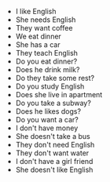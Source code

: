 - I like English
- She needs English
- They want coffee
- We eat dinner
- She has a car
- They teach English
- Do you eat dinner?
- Does he drink milk?
- Do they take some rest?
- Do you study English
- Does she live in apartment
- Do you take a subway?
- Does he likes dogs?
- Do you want a car?
- I don't have money
- She doesn't take a bus
- They don't need English
- They don't want water
- I don't have a girl friend
- She doesn't like English
